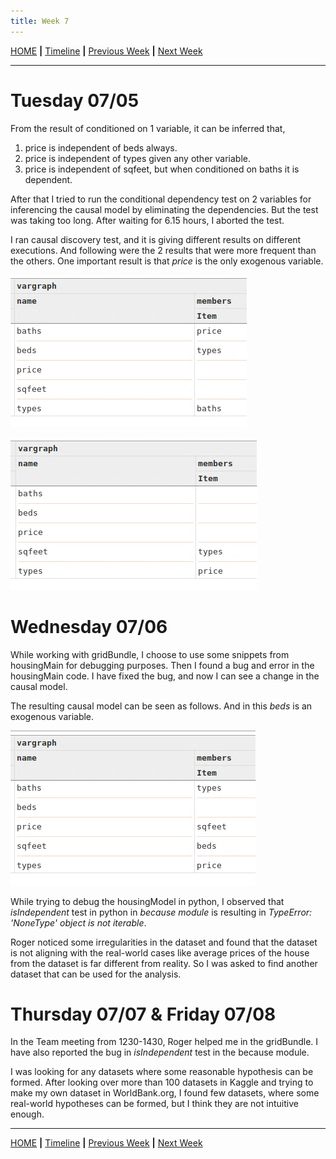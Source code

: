 ```yaml
---
title: Week 7
---
```


[HOME](https://arungaonkar.github.io/HPCC-Causality/) **|**
[Timeline](https://arungaonkar.github.io/HPCC-Causality/index.html#timeline) **|**
[Previous Week](https://arungaonkar.github.io/HPCC-Causality/week6.html) **|**
[Next Week](https://arungaonkar.github.io/HPCC-Causality/week8.html)

---

# Tuesday 07/05

From the result of conditioned on 1 variable, it can be inferred that,

1. price is independent of beds always.
2. price is independent of types given any other variable.
3. price is independent of sqfeet, but when conditioned on baths it is dependent.

After that I tried to run the conditional dependency test on 2 variables for inferencing the causal model by eliminating the dependencies. But the test was taking too long. After waiting for 6.15 hours, I aborted the test.

I ran causal discovery test, and it is giving different results on different executions. And following were the 2 results that were more frequent than the others. One important result is that *price* is the only exogenous variable.

![HousingCausal1](imgs/HousingCausal1.png)

![HousingCausal2](imgs/HousingCausal2.png)

# Wednesday 07/06

While working with gridBundle, I choose to use some snippets from housingMain for debugging purposes. Then I found a bug and error in the housingMain code. I have fixed the bug, and now I can see a change in the causal model.

The resulting causal model can be seen as follows. And in this *beds* is an exogenous variable.

![HousingCausal3](imgs/HousingCausal3.png)

While trying to debug the housingModel in python, I observed that *isIndependent* test in python in *because module* is resulting in *TypeError: 'NoneType' object is not iterable*.

Roger noticed some irregularities in the dataset and found that the dataset is not aligning with the real-world cases like average prices of the house from the dataset is far different from reality. So I was asked to find another dataset that can be used for the analysis.

# Thursday 07/07 & Friday 07/08

In the Team meeting from 1230-1430, Roger helped me in the gridBundle. I have also reported the bug in *isIndependent* test in the because module.

I was looking for any datasets where some reasonable hypothesis can be formed. After looking over more than 100 datasets in Kaggle and trying to  make my own dataset in WorldBank.org, I found few datasets, where some real-world hypotheses can be formed, but I think they are not intuitive enough.

---

[HOME](https://arungaonkar.github.io/HPCC-Causality/) **|**
[Timeline](https://arungaonkar.github.io/HPCC-Causality/index.html#timeline) **|**
[Previous Week](https://arungaonkar.github.io/HPCC-Causality/week6.html) **|**
[Next Week](https://arungaonkar.github.io/HPCC-Causality/week8.html)
